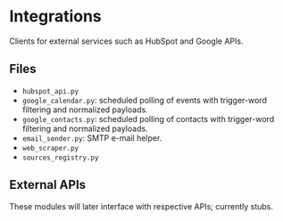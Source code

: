 # Integrations

Clients for external services such as HubSpot and Google APIs.

## Files
- `hubspot_api.py`
- `google_calendar.py`: scheduled polling of events with trigger-word
  filtering and normalized payloads.
- `google_contacts.py`: scheduled polling of contacts with trigger-word
  filtering and normalized payloads.
- `email_sender.py`: SMTP e-mail helper.
- `web_scraper.py`
- `sources_registry.py`

## External APIs
These modules will later interface with respective APIs; currently stubs.
